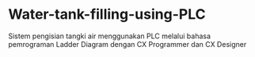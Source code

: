 # Water-tank-filling-using-PLC
Sistem pengisian tangki air menggunakan PLC melalui bahasa pemrograman Ladder Diagram dengan CX Programmer dan CX Designer 
